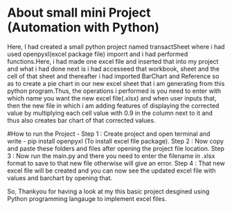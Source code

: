 # About small mini Project (Automation with Python)
Here, I had created a small python project named transactSheet where i had used openpyxl(excel package file) imporrt and i had performed functions.Here, i had made one excel file and inserted that into my project
and what i had done next is i had accesseed that workbook, sheet and the cell of that sheet and thereafter i had imported BarChart and Reference so as to create a pie chart in our new excel sheet that i am 
generating from this python program.Thus, the operations i performed is you need to enter with which name you want the new excel file(.xlsx) and when user inputs that, then the new file in which i am adding 
features of displaying the corrected value by multiplying each cell value with 0.9 in the column next to it and thus also creates bar chart of that corrected values.

#How to run the Project - 
Step 1 : Create project and open terminal and write - pip install openpyxl (To install excel file package). 
Step 2 : Now copy and paste these folders and files after opening the project file location. 
Step 3 : Now run the main.py and there you need to enter the filename in .xlsx format to save to that new file otherwise will give an error.
Step 4 : That new excel file will be created and you can now see the updated excel file with values and barchart by opening that.


So, Thankyou for having a look at my this basic project desgined using Python programming langauge to implement excel files.
